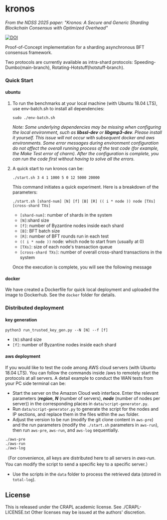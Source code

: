 # kronos

*From the NDSS 2025 paper: "Kronos: A Secure and Generic Sharding Blockchain Consensus with Optimized Overhead"*

[![DOI](https://zenodo.org/badge/DOI/10.5281/zenodo.13373251.svg)](https://doi.org/10.5281/zenodo.13373251)

Proof-of-Concept implementation for a sharding asynchronous BFT consensus framework.

Two protocols are currently available as intra-shard protocols: Speeding-Dumbo(main-branch), Rotating-Hotstuff(hotstuff-branch).

### Quick Start

#### ubuntu

1. To run the benchmarks at your local machine (with Ubuntu 18.04 LTS), use env-batch.sh to  install all dependencies:

    `sudo ./env-batch.sh`

    *Note: Some underlying dependencies may be missing when configuring the local environment, such as **libssl-dev** or **libgmp3-dev**. Please install it yourself. This issue will not occur with subsequent docker and aws environments.
    Some error messages during environment configuration do not affect the overall running process of the test code (for example, the Make Test error of charm). After the configuration is complete, you can run the code first without having to solve all the errors.*

2. A quick start to run kronos can be:

   `./start.sh 3 4 1 1000 5 0 12 5000 20000`

   This command initiates a quick experiment. Here is a breakdown of the parameters:

   `./start.sh [shard-num] [N] [f] [B] [R] (( i * node )) node [TXs] [cross-shard TXs]`

   * `[shard-num]`: number of shards in the system
   * `[N]`:shard size
   * `[f]`: number of Byzantine nodes inside each shard
   * `[B]`: BFT batch size
   * `[R]`: number of BFT rounds run in each test
   * `(( i * node ))` node: which node to start from (usually at 0)
   * `[TXs]`: size of each node's transaction queue
   * `[cross-shard TXs]`: number of overall cross-shard transactions in the system

    Once the execution is complete, you will see the following message

#### docker

We have created a Dockerfile for quick local deployment and uploaded the image to Dockerhub. See the `docker` folder for details.

### Distributed deployment

#### key generation

`python3 run_trusted_key_gen.py --N [N] --f [f]`

* `[N]`:shard size
* `[f]`: number of Byzantine nodes inside each shard

#### aws deployment

If you would like to test the code among AWS cloud servers (with Ubuntu 18.04 LTS). You can follow the commands inside /aws to remotely start the protocols at all servers. A detail example to conduct the WAN tests from your PC side terminal can be:

* Start the server on the Amazon Cloud web interface. Enter the relevant parameters (***region***, ***N*** (number of servers), ***node*** (number of nodes per server)) in the corresponding places in `data/script-generator.py`.
* Run `data/script-generator.py` to generate the script for the nodes and IP sections, and replace them in the files within the `aws` folder.
* Adjust the version to be run (modify the git clone content in `aws-pre`) and the run parameters (modify the `./start.sh` parameters in `aws-run`), then run `aws-pre`, `aws-run`, and `aws-log` sequentially.
 ```shell
 ./aws-pre
 ./aws-run
 ./aws-log
 ```

（For convenience, all keys are distributed here to all servers in *aws-run*. You can modify the script to send a specific key to a specific server.）


* Use the scripts in the `data` folder to process the retrieved data (stored in `total-log`).



## License

This is released under the CRAPL academic license. See ./CRAPL-LICENSE.txt Other licenses may be issued at the authors' discretion.
